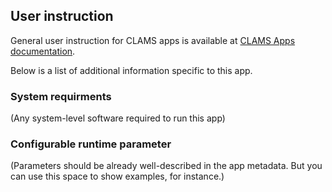 ## User instruction

General user instruction for CLAMS apps is available at [CLAMS Apps documentation](https://apps.clams.ai/clamsapp/).

Below is a list of additional information specific to this app.

### System requirments

(Any system-level software required to run this app)

### Configurable runtime parameter

(Parameters should be already well-described in the app metadata. But you can use this space to show examples, for instance.)